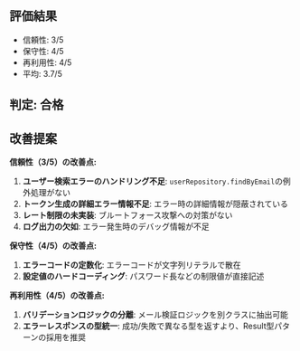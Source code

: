 ## 評価結果
- 信頼性: 3/5
- 保守性: 4/5
- 再利用性: 4/5
- 平均: 3.7/5

## 判定: 合格

## 改善提案

**信頼性（3/5）の改善点:**
1. **ユーザー検索エラーのハンドリング不足**: `userRepository.findByEmail`の例外処理がない
2. **トークン生成の詳細エラー情報不足**: エラー時の詳細情報が隠蔽されている
3. **レート制限の未実装**: ブルートフォース攻撃への対策がない
4. **ログ出力の欠如**: エラー発生時のデバッグ情報が不足

**保守性（4/5）の改善点:**
1. **エラーコードの定数化**: エラーコードが文字列リテラルで散在
2. **設定値のハードコーディング**: パスワード長などの制限値が直接記述

**再利用性（4/5）の改善点:**
1. **バリデーションロジックの分離**: メール検証ロジックを別クラスに抽出可能
2. **エラーレスポンスの型統一**: 成功/失敗で異なる型を返すより、Result型パターンの採用を推奨
